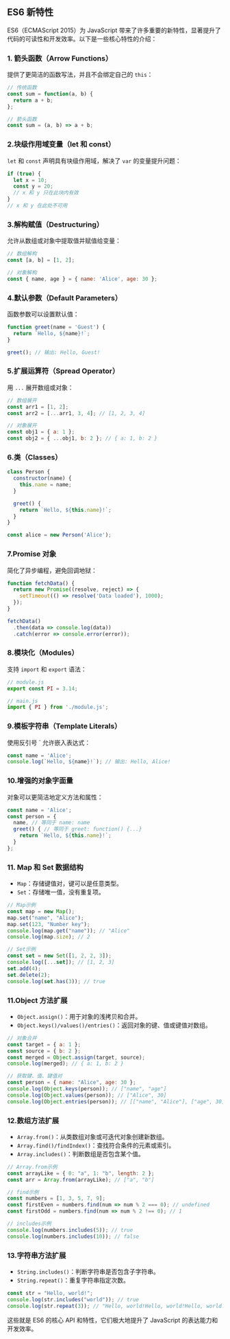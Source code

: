 ## ES6 新特性

ES6（ECMAScript 2015）为 JavaScript 带来了许多重要的新特性，显著提升了代码的可读性和开发效率。以下是一些核心特性的介绍：

### **1. 箭头函数（Arrow Functions）**

提供了更简洁的函数写法，并且不会绑定自己的 `this`：

```javascript
// 传统函数
const sum = function(a, b) {
  return a + b;
};

// 箭头函数
const sum = (a, b) => a + b;
```

### **2.块级作用域变量（let 和 const）**

`let` 和 `const` 声明具有块级作用域，解决了 `var` 的变量提升问题：

```javascript
if (true) {
  let x = 10;
  const y = 20;
  // x 和 y 只在此块内有效
}
// x 和 y 在此处不可用
```

### **3.解构赋值（Destructuring）**

允许从数组或对象中提取值并赋值给变量：

```javascript
// 数组解构
const [a, b] = [1, 2];

// 对象解构
const { name, age } = { name: 'Alice', age: 30 };
```

### **4.默认参数（Default Parameters）**

函数参数可以设置默认值：

```javascript
function greet(name = 'Guest') {
  return `Hello, ${name}!`;
}

greet(); // 输出: Hello, Guest!
```

### **5.扩展运算符（Spread Operator）**

用 `...` 展开数组或对象：

```javascript
// 数组展开
const arr1 = [1, 2];
const arr2 = [...arr1, 3, 4]; // [1, 2, 3, 4]

// 对象展开
const obj1 = { a: 1 };
const obj2 = { ...obj1, b: 2 }; // { a: 1, b: 2 }
```

### **6.类（Classes）**

```javascript
class Person {
  constructor(name) {
    this.name = name;
  }

  greet() {
    return `Hello, ${this.name}!`;
  }
}

const alice = new Person('Alice');
```

### **7.Promise 对象**

简化了异步编程，避免回调地狱：

```javascript
function fetchData() {
  return new Promise((resolve, reject) => {
    setTimeout(() => resolve('Data loaded'), 1000);
  });
}

fetchData()
  .then(data => console.log(data))
  .catch(error => console.error(error));
```

### **8.模块化（Modules）**

支持 `import` 和 `export` 语法：

```javascript
// module.js
export const PI = 3.14;

// main.js
import { PI } from './module.js';
```

### **9.模板字符串（Template Literals）**

使用反引号 ` 允许嵌入表达式：

```javascript
const name = 'Alice';
console.log(`Hello, ${name}!`); // 输出: Hello, Alice!
```

### **10.增强的对象字面量**

对象可以更简洁地定义方法和属性：

```javascript
const name = 'Alice';
const person = {
  name, // 等同于 name: name
  greet() { // 等同于 greet: function() {...}
    return `Hello, ${this.name}!`;
  }
};
```

### **11. Map 和 Set 数据结构**

- `Map`：存储键值对，键可以是任意类型。
- `Set`：存储唯一值，没有重复项。

```javascript
// Map示例
const map = new Map();
map.set("name", "Alice");
map.set(123, "Number key");
console.log(map.get("name")); // "Alice"
console.log(map.size); // 2

// Set示例
const set = new Set([1, 2, 2, 3]);
console.log([...set]); // [1, 2, 3]
set.add(4);
set.delete(2);
console.log(set.has(3)); // true
```

### **11.Object 方法扩展**

- `Object.assign()`：用于对象的浅拷贝和合并。
- `Object.keys()/values()/entries()`：返回对象的键、值或键值对数组。

```javascript
// 对象合并
const target = { a: 1 };
const source = { b: 2 };
const merged = Object.assign(target, source);
console.log(merged); // { a: 1, b: 2 }

// 获取键、值、键值对
const person = { name: "Alice", age: 30 };
console.log(Object.keys(person)); // ["name", "age"]
console.log(Object.values(person)); // ["Alice", 30]
console.log(Object.entries(person)); // [["name", "Alice"], ["age", 30]]
```

### **12.数组方法扩展**

- `Array.from()`：从类数组对象或可迭代对象创建新数组。
- `Array.find()/findIndex()`：查找符合条件的元素或索引。
- `Array.includes()`：判断数组是否包含某个值。

```javascript
// Array.from示例
const arrayLike = { 0: "a", 1: "b", length: 2 };
const arr = Array.from(arrayLike); // ["a", "b"]

// find示例
const numbers = [1, 3, 5, 7, 9];
const firstEven = numbers.find(num => num % 2 === 0); // undefined
const firstOdd = numbers.find(num => num % 2 !== 0); // 1

// includes示例
console.log(numbers.includes(5)); // true
console.log(numbers.includes(10)); // false
```

### **13.字符串方法扩展**

- `String.includes()`：判断字符串是否包含子字符串。
- `String.repeat()`：重复字符串指定次数。

```javascript
const str = "Hello, world!";
console.log(str.includes("world")); // true
console.log(str.repeat(3)); // "Hello, world!Hello, world!Hello, world!"
```

这些就是 ES6 的核心 API 和特性，它们极大地提升了 JavaScript 的表达能力和开发效率。